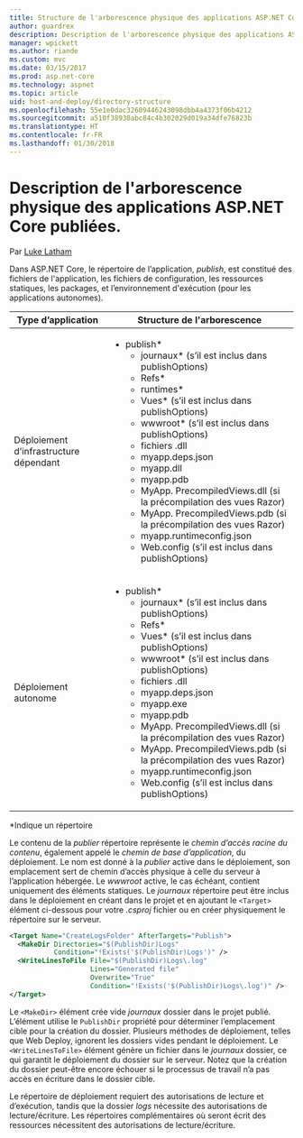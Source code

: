```yaml
---
title: Structure de l'arborescence physique des applications ASP.NET Core
author: guardrex
description: Description de l'arborescence physique des applications ASP.NET Core publiées.
manager: wpickett
ms.author: riande
ms.custom: mvc
ms.date: 03/15/2017
ms.prod: asp.net-core
ms.technology: aspnet
ms.topic: article
uid: host-and-deploy/directory-structure
ms.openlocfilehash: 55e1e0dac32609446243098dbb4a4373f06b4212
ms.sourcegitcommit: a510f38930abc84c4b302029d019a34dfe76823b
ms.translationtype: HT
ms.contentlocale: fr-FR
ms.lasthandoff: 01/30/2018
---
```

# <a name="directory-structure-of-published-aspnet-core-apps"></a>Description de l'arborescence physique des applications ASP.NET Core publiées.

Par [Luke Latham](https://github.com/guardrex)

Dans ASP.NET Core, le répertoire de l’application, *publish*, est constitué des fichiers de l'application, les fichiers de configuration, les ressources statiques, les packages, et l’environnement d'exécution (pour les applications autonomes).

| Type d’application                       | Structure de l'arborescence |
| ------------------------------ | ------------------- |
| Déploiement d’infrastructure dépendant | <ul><li>publish\*<ul><li>journaux\* (s’il est inclus dans publishOptions)</li><li>Refs\*</li><li>runtimes\*</li><li>Vues\* (s’il est inclus dans publishOptions)</li><li>wwwroot\* (s’il est inclus dans publishOptions)</li><li>fichiers .dll</li><li>myapp.deps.json</li><li>myapp.dll</li><li>myapp.pdb</li><li>MyApp. PrecompiledViews.dll (si la précompilation des vues Razor)</li><li>MyApp. PrecompiledViews.pdb (si la précompilation des vues Razor)</li><li>myapp.runtimeconfig.json</li><li>Web.config (s’il est inclus dans publishOptions)</li></ul></li></ul> |
| Déploiement autonome      | <ul><li>publish\*<ul><li>journaux\* (s’il est inclus dans publishOptions)</li><li>Refs\*</li><li>Vues\* (s’il est inclus dans publishOptions)</li><li>wwwroot\* (s’il est inclus dans publishOptions)</li><li>fichiers .dll</li><li>myapp.deps.json</li><li>myapp.exe</li><li>myapp.pdb</li><li>MyApp. PrecompiledViews.dll (si la précompilation des vues Razor)</li><li>MyApp. PrecompiledViews.pdb (si la précompilation des vues Razor)</li><li>myapp.runtimeconfig.json</li><li>Web.config (s’il est inclus dans publishOptions)</li></ul></li></ul> |
\*Indique un répertoire

Le contenu de la *publier* répertoire représente le *chemin d’accès racine du contenu*, également appelé le *chemin de base d’application*, du déploiement. Le nom est donné à la *publier* active dans le déploiement, son emplacement sert de chemin d’accès physique à celle du serveur à l’application hébergée. Le *wwwroot* active, le cas échéant, contient uniquement des éléments statiques. Le *journaux* répertoire peut être inclus dans le déploiement en créant dans le projet et en ajoutant le `<Target>` élément ci-dessous pour votre *.csproj* fichier ou en créer physiquement le répertoire sur le serveur.

```xml
<Target Name="CreateLogsFolder" AfterTargets="Publish">
  <MakeDir Directories="$(PublishDir)Logs" 
           Condition="!Exists('$(PublishDir)Logs')" />
  <WriteLinesToFile File="$(PublishDir)Logs\.log" 
                    Lines="Generated file" 
                    Overwrite="True" 
                    Condition="!Exists('$(PublishDir)Logs\.log')" />
</Target>
```

Le `<MakeDir>` élément crée vide *journaux* dossier dans le projet publié. L’élément utilise le `PublishDir` propriété pour déterminer l’emplacement cible pour la création du dossier. Plusieurs méthodes de déploiement, telles que Web Deploy, ignorent les dossiers vides pendant le déploiement. Le `<WriteLinesToFile>` élément génère un fichier dans le *journaux* dossier, ce qui garantit le déploiement du dossier sur le serveur. Notez que la création du dossier peut-être encore échouer si le processus de travail n’a pas accès en écriture dans le dossier cible.

Le répertoire de déploiement requiert des autorisations de lecture et d’exécution, tandis que la dossier *logs* nécessite des autorisations de lecture/écriture. Les répertoires complémentaires où seront écrit des ressources nécessitent des autorisations de lecture/écriture.
